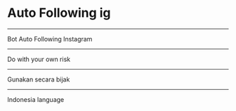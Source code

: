 # Auto Following ig


____________________________
Bot Auto Following Instagram
____________________________
Do with your own risk
__________________________
Gunakan secara bijak
__________________________
   Indonesia language
